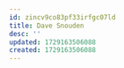 ```yaml
---
id: zincv9co83pf33irfgc07ld
title: Dave Snouden
desc: ''
updated: 1729163506088
created: 1729163506088
---
```

